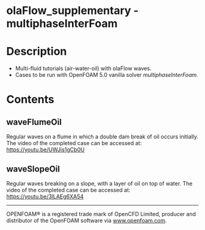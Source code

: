 olaFlow_supplementary - multiphaseInterFoam
======

# Description

- Multi-fluid tutorials (air-water-oil) with olaFlow waves.
- Cases to be run with OpenFOAM 5.0 vanilla solver *multiphaseInterFoam*.

# Contents

## waveFlumeOil

Regular waves on a flume in which a double dam break of oil occurs initially.
The video of the completed case can be accessed at: https://youtu.be/UWJis1gCb0U

## waveSlopeOil

Regular waves breaking on a slope, with a layer of oil on top of water.
The video of the completed case can be accessed at: https://youtu.be/3lLAEg6XA54

----------------------------------------------------------
OPENFOAM®  is a registered trade mark of OpenCFD Limited, producer and distributor of the OpenFOAM software via www.openfoam.com.